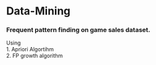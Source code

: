 # Data-Mining
<h3>Frequent pattern finding on game sales dataset.</h3>
Using <br>1. Apriori Algortihm
<br>2. FP growth algorithm


